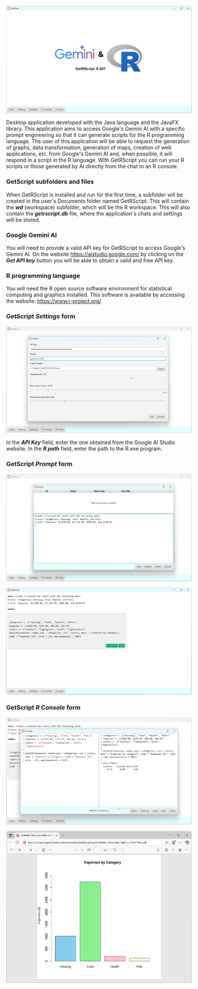 ![](images/i001.png?raw=true "GetRScript V 0.207 for Windows")

Desktop application developed with the Java language and the JavaFX library.
This application aims to access Google's Gemini AI with a specific prompt engineering so that it can generate scripts for the R programming language.
The user of this application will be able to request the generation of graphs, data transformation, generation of maps, creation of web applications, etc. from Google's Gemini AI and, when possible, it will respond in a script in the R language.
With GetRScript you can run your R scripts or those generated by AI directly from the chat to an R console.

### GetScript subfolders and files

When GetRScript is installed and run for the first time, a subfolder will be created in the user's Documents folder named GetRScript. This will contain the _**wd**_ (workspace) subfolder, which will be the R workspace. This will also contain the _**getrscript.db**_ file, where the application's chats and settings will be stored.

### Google Gemini AI

You will need to provide a valid API key for GetRScript to access Google's Gemini AI.
On the website https://aistudio.google.com/ by clicking on the _**Get API key**_ button you will be able to obtain a valid and free API key.

### R programming language

You will need the R open source software environment for statistical computing and graphics installed. 
This software is available by accessing the website: https://www.r-project.org/

### GetScript _**Settings**_ form

![](images/i002.png?raw=true "Settings")

In the _**API Key**_ field, enter the one obtained from the Google AI Studio website.
In the _**R path**_ field, enter the path to the R.exe program.

### GetScript _**Prompt**_  form

![](images/i003.png?raw=true "Prompt")

![](images/i004.png?raw=true "Chat")

### GetScript _**R Console**_  form

![](images/i005.png?raw=true "R Console")

![](images/i006.png?raw=true "PDF")
